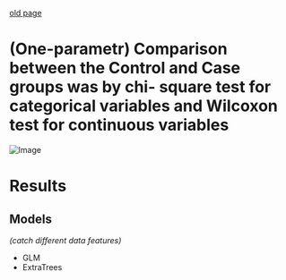 [old page](old.md)



# (One-parametr) Comparison between the Control and Case groups was by chi- square test for categorical variables and Wilcoxon test for continuous variables

![Image](./images/one_param_tests.png)




# Results
## Models
*(catch different data features)*
- GLM
- ExtraTrees












